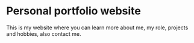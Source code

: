# Personal portfolio website

This is my website where you can learn more about me, my role, projects and hobbies, also contact me.
